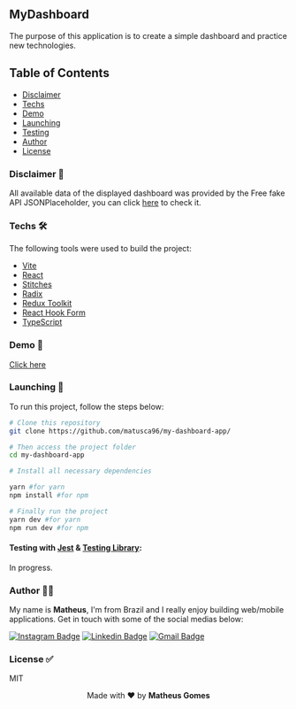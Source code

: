 ## MyDashboard

The purpose of this application is to create a simple dashboard and practice new technologies.

## Table of Contents

<!--ts-->
   * [Disclaimer](#disclaimer-)
   * [Techs](#techs-)
   * [Demo](#demo-android-only-)
   * [Launching](#launching-)
   * [Testing](#testing-with-jest--testing-library)
   * [Author](#author-)
   * [License](#license-)
<!--te-->

### Disclaimer 📃

All available data of the displayed dashboard was provided by the Free fake API JSONPlaceholder, you can click [here](http://jsonplaceholder.typicode.com/) to check it.

### Techs 🛠

The following tools were used to build the project:

- [Vite](https://vitejs.dev/)
- [React](https://pt-br.reactjs.org/)
- [Stitches](https://stitches.dev/)
- [Radix](https://www.radix-ui.com/)
- [Redux Toolkit](https://redux-toolkit.js.org/)
- [React Hook Form](https://react-hook-form.com/)
- [TypeScript](https://www.typescriptlang.org/)

### Demo 🎲

[Click here](https://my-awesome-dashboard.netlify.app/)

### Launching 🚀

To run this project, follow the steps below:

```bash
# Clone this repository
git clone https://github.com/matusca96/my-dashboard-app/

# Then access the project folder
cd my-dashboard-app

# Install all necessary dependencies

yarn #for yarn
npm install #for npm

# Finally run the project
yarn dev #for yarn
npm run dev #for npm
```

#### Testing with [Jest](https://jestjs.io/) & [Testing Library](https://testing-library.com/):

In progress.

### Author 🧔🏻

My name is **Matheus**, I'm from Brazil and I really enjoy building web/mobile applications. Get in touch with some of the social medias below:

[![Instagram Badge](https://img.shields.io/badge/-matusca96-07824d?style=flat-square&logo=Instagram&logoColor=white&link=https://www.instagram.com/matusca96/)](https://www.instagram.com/matusca96/)
[![Linkedin Badge](https://img.shields.io/badge/-Matheus%20Gomes-07824d?style=flat-square&logo=Linkedin&logoColor=white&link=https://www.linkedin.com/in/matusca96/)](https://www.linkedin.com/in/matusca96/)
[![Gmail Badge](https://img.shields.io/badge/-gomesloud@gmail.com-07824d?style=flat-square&logo=Gmail&logoColor=white&link=mailto:gomesloud@gmail.com)](mailto:gomesloud@gmail.com) 

### License ✅

MIT

<p align="center">Made with ❤ by <b>Matheus Gomes</b></p>

